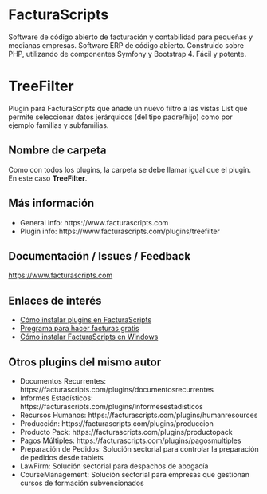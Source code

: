 # FacturaScripts
Software de código abierto de facturación y contabilidad para pequeñas y medianas empresas.
Software ERP de código abierto. Construido sobre PHP, utilizando de componentes Symfony y Bootstrap 4.
Fácil y potente.

# TreeFilter
Plugin para FacturaScripts que añade un nuevo filtro a las vistas List que permite seleccionar datos 
jerárquicos (del tipo padre/hijo) como por ejemplo familias y subfamilias.

## Nombre de carpeta
Como con todos los plugins, la carpeta se debe llamar igual que el plugin. En este caso **TreeFilter**.

## Más información
<ul>
    <li>General info: https://www.facturascripts.com</li>
    <li>Plugin info:  https://www.facturascripts.com/plugins/treefilter</li>
</ul>


## Documentación / Issues / Feedback
https://www.facturascripts.com

## Enlaces de interés
- [Cómo instalar plugins en FacturaScripts](https://facturascripts.com/publicaciones/como-instalar-un-plugin-en-facturascripts)
- [Programa para hacer facturas gratis](https://facturascripts.com/programa-para-hacer-facturas)
- [Cómo instalar FacturaScripts en Windows](https://facturascripts.com/instalar-windows)

## Otros plugins del mismo autor
<ul>
    <li>Documentos Recurrentes: https://facturascripts.com/plugins/documentosrecurrentes</li>
    <li>Informes Estadísticos: https://facturascripts.com/plugins/informesestadisticos</li>
    <li>Recursos Humanos: https://facturascripts.com/plugins/humanresources</li>
    <li>Producción: https://facturascripts.com/plugins/produccion</li>
    <li>Producto Pack: https://facturascripts.com/plugins/productopack</li>
    <li>Pagos Múltiples: https://facturascripts.com/plugins/pagosmultiples</li>
    <li>Preparación de Pedidos: Solución sectorial para controlar la preparación de pedidos desde tablets</li>
    <li>LawFirm: Solución sectorial para despachos de abogacía</li>
    <li>CourseManagement: Solución sectorial para empresas que gestionan cursos de formación subvencionados</li>
</ul>

